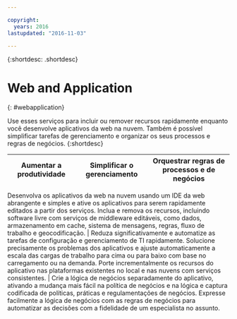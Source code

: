 ```yaml
---

copyright:
  years: 2016
lastupdated: "2016-11-03"

---
```



{:shortdesc: .shortdesc}

# Web and Application
{: #webapplication}

Use esses serviços para incluir ou remover recursos rapidamente enquanto você desenvolve aplicativos da web na nuvem. Também é possível simplificar tarefas de gerenciamento e organizar os seus processos e regras de negócios.
{:shortdesc}


Aumentar a produtividade | Simplificar o gerenciamento | Orquestrar regras de processos e de negócios
--- | --- | ---
Desenvolva os aplicativos da web na nuvem usando um IDE da web abrangente e simples e ative
os aplicativos para serem rapidamente editados a partir dos serviços. Inclua e remova os recursos,
incluindo software livre com serviços de middleware editáveis, como dados, armazenamento em cache,
sistema de mensagens, regras, fluxo de trabalho e geocodificação. | Reduza significativamente e automatize as tarefas de configuração e gerenciamento de TI rapidamente. Solucione
precisamente os problemas dos aplicativos e ajuste automaticamente a escala das cargas de trabalho para cima ou
para baixo com base no carregamento ou na demanda. Porte incrementalmente os recursos do aplicativo
nas plataformas existentes no local e nas nuvens com serviços consistentes. | Crie a lógica de negócios separadamente do aplicativo, ativando a mudança mais fácil na política de negócios e
na lógica e captura codificada de políticas, práticas e regulamentações de negócios. Expresse
facilmente a lógica de negócios com as regras de negócios para automatizar as decisões com a
fidelidade de um especialista no assunto.
